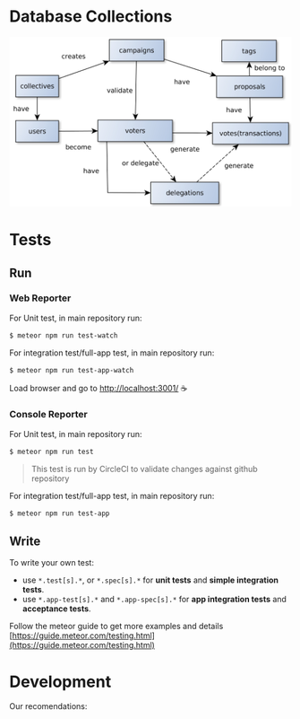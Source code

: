 # Database Collections
<img src="img/collections.jpg" width="800" title="DB Collections">

# Tests
## Run
### Web Reporter
For Unit test, in main repository run:

```sh
$ meteor npm run test-watch
```

For integration test/full-app test, in main repository run:
```sh
$ meteor npm run test-app-watch
```

Load browser and go to [http://localhost:3001/](http://localhost:3001/) ☕️

### Console Reporter
For Unit test, in main repository run:

```sh
$ meteor npm run test
```
> This test is run by CircleCI to validate changes against github repository

For integration test/full-app test, in main repository run:
```sh
$ meteor npm run test-app
```


## Write
To write your own test:

* use `*.test[s].*`, or `*.spec[s].*` for **unit tests** and **simple integration tests**.
* use `*.app-test[s].*` and `*.app-spec[s].*` for **app integration tests**  and **acceptance tests**.

Follow the meteor guide to get more examples and details [https://guide.meteor.com/testing.html](https://guide.meteor.com/testing.html)

# Development

Our recomendations: